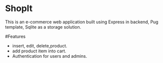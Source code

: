 # ShopIt
This is an e-commerce web application built using Express in backend, Pug template, Sqlite as a storage solution.

#Features
- insert, edit, delete,product.
- add product item into cart.
- Authentication for users and admins.